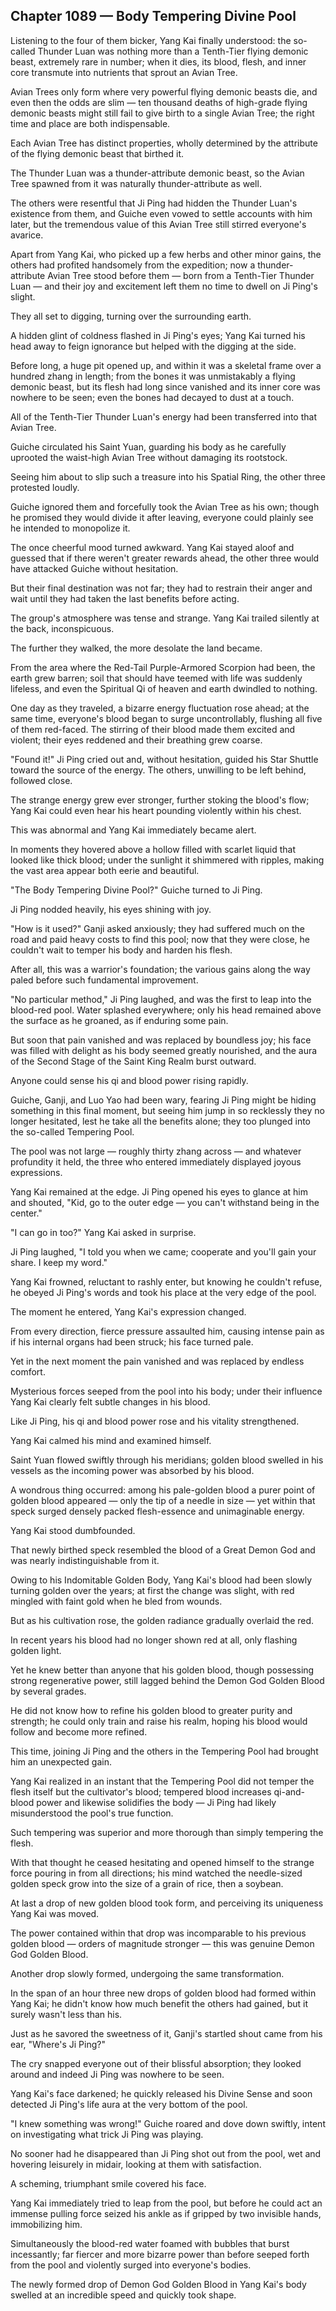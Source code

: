 ## Chapter 1089 — Body Tempering Divine Pool

Listening to the four of them bicker, Yang Kai finally understood: the so-called Thunder Luan was nothing more than a Tenth-Tier flying demonic beast, extremely rare in number; when it dies, its blood, flesh, and inner core transmute into nutrients that sprout an Avian Tree.

Avian Trees only form where very powerful flying demonic beasts die, and even then the odds are slim — ten thousand deaths of high-grade flying demonic beasts might still fail to give birth to a single Avian Tree; the right time and place are both indispensable.

Each Avian Tree has distinct properties, wholly determined by the attribute of the flying demonic beast that birthed it.

The Thunder Luan was a thunder-attribute demonic beast, so the Avian Tree spawned from it was naturally thunder-attribute as well.

The others were resentful that Ji Ping had hidden the Thunder Luan's existence from them, and Guiche even vowed to settle accounts with him later, but the tremendous value of this Avian Tree still stirred everyone's avarice.

Apart from Yang Kai, who picked up a few herbs and other minor gains, the others had profited handsomely from the expedition; now a thunder-attribute Avian Tree stood before them — born from a Tenth-Tier Thunder Luan — and their joy and excitement left them no time to dwell on Ji Ping's slight.

They all set to digging, turning over the surrounding earth.

A hidden glint of coldness flashed in Ji Ping's eyes; Yang Kai turned his head away to feign ignorance but helped with the digging at the side.

Before long, a huge pit opened up, and within it was a skeletal frame over a hundred zhang in length; from the bones it was unmistakably a flying demonic beast, but its flesh had long since vanished and its inner core was nowhere to be seen; even the bones had decayed to dust at a touch.

All of the Tenth-Tier Thunder Luan's energy had been transferred into that Avian Tree.

Guiche circulated his Saint Yuan, guarding his body as he carefully uprooted the waist-high Avian Tree without damaging its rootstock.

Seeing him about to slip such a treasure into his Spatial Ring, the other three protested loudly.

Guiche ignored them and forcefully took the Avian Tree as his own; though he promised they would divide it after leaving, everyone could plainly see he intended to monopolize it.

The once cheerful mood turned awkward. Yang Kai stayed aloof and guessed that if there weren't greater rewards ahead, the other three would have attacked Guiche without hesitation.

But their final destination was not far; they had to restrain their anger and wait until they had taken the last benefits before acting.

The group's atmosphere was tense and strange. Yang Kai trailed silently at the back, inconspicuous.

The further they walked, the more desolate the land became.

From the area where the Red-Tail Purple-Armored Scorpion had been, the earth grew barren; soil that should have teemed with life was suddenly lifeless, and even the Spiritual Qi of heaven and earth dwindled to nothing.

One day as they traveled, a bizarre energy fluctuation rose ahead; at the same time, everyone's blood began to surge uncontrollably, flushing all five of them red-faced. The stirring of their blood made them excited and violent; their eyes reddened and their breathing grew coarse.

"Found it!" Ji Ping cried out and, without hesitation, guided his Star Shuttle toward the source of the energy. The others, unwilling to be left behind, followed close.

The strange energy grew ever stronger, further stoking the blood's flow; Yang Kai could even hear his heart pounding violently within his chest.

This was abnormal and Yang Kai immediately became alert.

In moments they hovered above a hollow filled with scarlet liquid that looked like thick blood; under the sunlight it shimmered with ripples, making the vast area appear both eerie and beautiful.

"The Body Tempering Divine Pool?" Guiche turned to Ji Ping.

Ji Ping nodded heavily, his eyes shining with joy.

"How is it used?" Ganji asked anxiously; they had suffered much on the road and paid heavy costs to find this pool; now that they were close, he couldn't wait to temper his body and harden his flesh.

After all, this was a warrior's foundation; the various gains along the way paled before such fundamental improvement.

"No particular method," Ji Ping laughed, and was the first to leap into the blood-red pool. Water splashed everywhere; only his head remained above the surface as he groaned, as if enduring some pain.

But soon that pain vanished and was replaced by boundless joy; his face was filled with delight as his body seemed greatly nourished, and the aura of the Second Stage of the Saint King Realm burst outward.

Anyone could sense his qi and blood power rising rapidly.

Guiche, Ganji, and Luo Yao had been wary, fearing Ji Ping might be hiding something in this final moment, but seeing him jump in so recklessly they no longer hesitated, lest he take all the benefits alone; they too plunged into the so-called Tempering Pool.

The pool was not large — roughly thirty zhang across — and whatever profundity it held, the three who entered immediately displayed joyous expressions.

Yang Kai remained at the edge. Ji Ping opened his eyes to glance at him and shouted, "Kid, go to the outer edge — you can't withstand being in the center."

"I can go in too?" Yang Kai asked in surprise.

Ji Ping laughed, "I told you when we came; cooperate and you'll gain your share. I keep my word."

Yang Kai frowned, reluctant to rashly enter, but knowing he couldn't refuse, he obeyed Ji Ping's words and took his place at the very edge of the pool.

The moment he entered, Yang Kai's expression changed.

From every direction, fierce pressure assaulted him, causing intense pain as if his internal organs had been struck; his face turned pale.

Yet in the next moment the pain vanished and was replaced by endless comfort.

Mysterious forces seeped from the pool into his body; under their influence Yang Kai clearly felt subtle changes in his blood.

Like Ji Ping, his qi and blood power rose and his vitality strengthened.

Yang Kai calmed his mind and examined himself.

Saint Yuan flowed swiftly through his meridians; golden blood swelled in his vessels as the incoming power was absorbed by his blood.

A wondrous thing occurred: among his pale-golden blood a purer point of golden blood appeared — only the tip of a needle in size — yet within that speck surged densely packed flesh-essence and unimaginable energy.

Yang Kai stood dumbfounded.

That newly birthed speck resembled the blood of a Great Demon God and was nearly indistinguishable from it.

Owing to his Indomitable Golden Body, Yang Kai's blood had been slowly turning golden over the years; at first the change was slight, with red mingled with faint gold when he bled from wounds.

But as his cultivation rose, the golden radiance gradually overlaid the red.

In recent years his blood had no longer shown red at all, only flashing golden light.

Yet he knew better than anyone that his golden blood, though possessing strong regenerative power, still lagged behind the Demon God Golden Blood by several grades.

He did not know how to refine his golden blood to greater purity and strength; he could only train and raise his realm, hoping his blood would follow and become more refined.

This time, joining Ji Ping and the others in the Tempering Pool had brought him an unexpected gain.

Yang Kai realized in an instant that the Tempering Pool did not temper the flesh itself but the cultivator's blood; tempered blood increases qi-and-blood power and likewise solidifies the body — Ji Ping had likely misunderstood the pool's true function.

Such tempering was superior and more thorough than simply tempering the flesh.

With that thought he ceased hesitating and opened himself to the strange force pouring in from all directions; his mind watched the needle-sized golden speck grow into the size of a grain of rice, then a soybean.

At last a drop of new golden blood took form, and perceiving its uniqueness Yang Kai was moved.

The power contained within that drop was incomparable to his previous golden blood — orders of magnitude stronger — this was genuine Demon God Golden Blood.

Another drop slowly formed, undergoing the same transformation.

In the span of an hour three new drops of golden blood had formed within Yang Kai; he didn't know how much benefit the others had gained, but it surely wasn't less than his.

Just as he savored the sweetness of it, Ganji's startled shout came from his ear, "Where's Ji Ping?"

The cry snapped everyone out of their blissful absorption; they looked around and indeed Ji Ping was nowhere to be seen.

Yang Kai's face darkened; he quickly released his Divine Sense and soon detected Ji Ping's life aura at the very bottom of the pool.

"I knew something was wrong!" Guiche roared and dove down swiftly, intent on investigating what trick Ji Ping was playing.

No sooner had he disappeared than Ji Ping shot out from the pool, wet and hovering leisurely in midair, looking at them with satisfaction.

A scheming, triumphant smile covered his face.

Yang Kai immediately tried to leap from the pool, but before he could act an immense pulling force seized his ankle as if gripped by two invisible hands, immobilizing him.

Simultaneously the blood-red water foamed with bubbles that burst incessantly; far fiercer and more bizarre power than before seeped forth from the pool and violently surged into everyone's bodies.

The newly formed drop of Demon God Golden Blood in Yang Kai's body swelled at an incredible speed and quickly took shape.